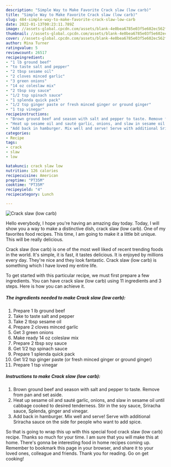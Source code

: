 ```yaml
---
description: "Simple Way to Make Favorite Crack slaw (low carb)"
title: "Simple Way to Make Favorite Crack slaw (low carb)"
slug: 484-simple-way-to-make-favorite-crack-slaw-low-carb
date: 2022-01-13T00:23:11.789Z
image: //assets-global.cpcdn.com/assets/blank-4e0bea6785e03f5e602ec562f230caae08da540cada707380b4fe1bbebba43da.png
thumbnail: //assets-global.cpcdn.com/assets/blank-4e0bea6785e03f5e602ec562f230caae08da540cada707380b4fe1bbebba43da.png
cover: //assets-global.cpcdn.com/assets/blank-4e0bea6785e03f5e602ec562f230caae08da540cada707380b4fe1bbebba43da.png
author: Mina Turner
ratingvalue: 5
reviewcount: 26517
recipeingredient:
- "1 lb ground beef"
- "to taste salt and pepper"
- "2 tbsp sesame oil"
- "2 cloves minced garlic"
- "3 green onions"
- "14 oz coleslaw mix"
- "2 tbsp soy sauce"
- "1/2 tsp spinach sauce"
- "1 splenda quick pack"
- "1/2 tsp ginger paste or fresh minced ginger or ground ginger"
- "1 tsp vinegar"
recipeinstructions:
- "Brown ground beef and season with salt and pepper to taste. Remove from pan and set aside."
- "Heat up sesame oil and sauté garlic, onions, and slaw in sesame oil until cabbage cooked to desired tenderness. Stir in the soy sauce, Sriracha sauce, Splenda, ginger and vinegar."
- "Add back in hamburger. Mix well and serve! Serve with additional Sriracha sauce on the side for people who want to add spice."
categories:
- Recipe
tags:
- crack
- slaw
- low

katakunci: crack slaw low 
nutrition: 126 calories
recipecuisine: American
preptime: "PT35M"
cooktime: "PT35M"
recipeyield: "4"
recipecategory: Lunch

---
```



![Crack slaw (low carb)](//assets-global.cpcdn.com/assets/blank-4e0bea6785e03f5e602ec562f230caae08da540cada707380b4fe1bbebba43da.png)

Hello everybody, I hope you're having an amazing day today. Today, I will show you a way to make a distinctive dish, crack slaw (low carb). One of my favorites food recipes. This time, I am going to make it a little bit unique. This will be really delicious.

Crack slaw (low carb) is one of the most well liked of recent trending foods in the world. It's simple, it is fast, it tastes delicious. It is enjoyed by millions every day. They're nice and they look fantastic. Crack slaw (low carb) is something which I have loved my entire life.




To get started with this particular recipe, we must first prepare a few ingredients. You can have crack slaw (low carb) using 11 ingredients and 3 steps. Here is how you can achieve it.

<!--inarticleads1-->

##### The ingredients needed to make Crack slaw (low carb):

1. Prepare 1 lb ground beef
1. Take to taste salt and pepper
1. Take 2 tbsp sesame oil
1. Prepare 2 cloves minced garlic
1. Get 3 green onions
1. Make ready 14 oz coleslaw mix
1. Prepare 2 tbsp soy sauce
1. Get 1/2 tsp spinach sauce
1. Prepare 1 splenda quick pack
1. Get 1/2 tsp ginger paste (or fresh minced ginger or ground ginger)
1. Prepare 1 tsp vinegar




<!--inarticleads2-->

##### Instructions to make Crack slaw (low carb):

1. Brown ground beef and season with salt and pepper to taste. Remove from pan and set aside.
1. Heat up sesame oil and sauté garlic, onions, and slaw in sesame oil until cabbage cooked to desired tenderness. Stir in the soy sauce, Sriracha sauce, Splenda, ginger and vinegar.
1. Add back in hamburger. Mix well and serve! Serve with additional Sriracha sauce on the side for people who want to add spice.




So that is going to wrap this up with this special food crack slaw (low carb) recipe. Thanks so much for your time. I am sure that you will make this at home. There's gonna be interesting food in home recipes coming up. Remember to bookmark this page in your browser, and share it to your loved ones, colleague and friends. Thank you for reading. Go on get cooking!
